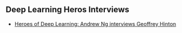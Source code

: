 ## Deep Learning Heros Interviews
- [Heroes of Deep Learning: Andrew Ng interviews Geoffrey Hinton](https://www.youtube.com/watch?v=-eyhCTvrEtE)

